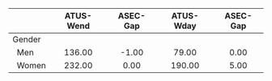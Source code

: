 
|                      |    ATUS-Wend |     ASEC-Gap |    ATUS-Wday |     ASEC-Gap |
| -------------------- | :----------: | :----------: | :----------: | :----------: |
| Gender               |              |              |              |              |
| &nbsp;&nbsp;Men      |       136.00 |        -1.00 |        79.00 |         0.00 |
| &nbsp;&nbsp;Women    |       232.00 |         0.00 |       190.00 |         5.00 |

